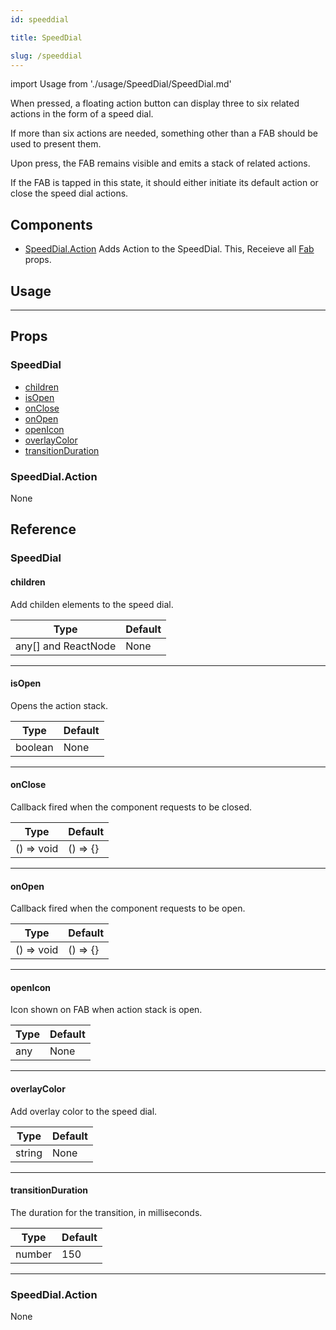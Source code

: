 ```yaml
---
id: speeddial

title: SpeedDial

slug: /speeddial
---
```


import Usage from './usage/SpeedDial/SpeedDial.md'

When pressed, a floating action button can display three to six related actions in the form of a speed dial.

If more than six actions are needed, something other than a FAB should be used to present them.

Upon press, the FAB remains visible and emits a stack of related actions.

If the FAB is tapped in this state, it should either initiate its default action or close the speed dial actions.

## Components

- [SpeedDial.Action](#speeddialaction)
  Adds Action to the SpeedDial.
  This, Receieve all [Fab](fab#props) props.

## Usage

<Usage />

---

## Props

### SpeedDial

- [children](#children)
- [isOpen](#isopen)
- [onClose](#onclose)
- [onOpen](#onopen)
- [openIcon](#openicon)
- [overlayColor](#overlaycolor)
- [transitionDuration](#transitionduration)

### SpeedDial.Action

None

## Reference

### SpeedDial

#### children

Add childen elements to the speed dial.

| Type                | Default |
| ------------------- | ------- |
| any[] and ReactNode | None    |

---

#### isOpen

Opens the action stack.

| Type    | Default |
| ------- | ------- |
| boolean | None    |

---

#### onClose

Callback fired when the component requests to be closed.

| Type       | Default  |
| ---------- | -------- |
| () => void | () => {} |

---

#### onOpen

Callback fired when the component requests to be open.

| Type       | Default  |
| ---------- | -------- |
| () => void | () => {} |

---

#### openIcon

Icon shown on FAB when action stack is open.

| Type | Default |
| ---- | ------- |
| any  | None    |

---

#### overlayColor

Add overlay color to the speed dial.

| Type   | Default |
| ------ | ------- |
| string | None    |

---

#### transitionDuration

The duration for the transition, in milliseconds.

| Type   | Default |
| ------ | ------- |
| number | 150     |

---

### SpeedDial.Action

None
